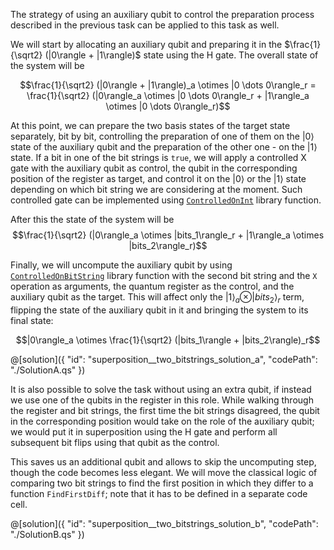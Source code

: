 The strategy of using an auxiliary qubit to control the preparation process described in the previous task can be applied to this task as well. 

We will start by allocating an auxiliary qubit and preparing it in the $\frac{1}{\sqrt2} (|0\rangle + |1\rangle)$ state using the H gate. The overall state of the system will be 

$$\frac{1}{\sqrt2} (|0\rangle + |1\rangle)_a \otimes |0 \dots 0\rangle_r = \frac{1}{\sqrt2} (|0\rangle_a \otimes |0 \dots 0\rangle_r + |1\rangle_a \otimes |0 \dots 0\rangle_r)$$

At this point, we can prepare the two basis states of the target state separately, bit by bit, controlling the preparation of one of them on the $|0\rangle$ state of the auxiliary qubit and the preparation of the other one - on the $|1\rangle$ state. 
If a bit in one of the bit strings is `true`, we will apply a controlled X gate with the auxiliary qubit as control, the qubit in the corresponding position of the register as target, and control it on the $|0\rangle$ or the $|1\rangle$ state depending on which bit string we are considering at the moment. 
Such controlled gate can be implemented using [`ControlledOnInt`](https://docs.microsoft.com/qsharp/api/qsharp/microsoft.quantum.canon.controlledonint) library function.

After this the state of the system will be 
$$\frac{1}{\sqrt2} (|0\rangle_a \otimes |bits_1\rangle_r + |1\rangle_a \otimes |bits_2\rangle_r)$$

Finally, we will uncompute the auxiliary qubit by using [`ControlledOnBitString`](https://docs.microsoft.com/qsharp/api/qsharp/microsoft.quantum.canon.controlledonbitstring) library function with the second bit string and the `X` operation as arguments, the quantum register as the control, and the auxiliary qubit as the target. 
This will affect only the $|1\rangle_a \otimes |bits_2\rangle_r$ term, flipping the state of the auxiliary qubit in it and bringing the system to its final state:

$$|0\rangle_a \otimes \frac{1}{\sqrt2} (|bits_1\rangle + |bits_2\rangle)_r$$

@[solution]({
    "id": "superposition__two_bitstrings_solution_a",
    "codePath": "./SolutionA.qs"
})

It is also possible to solve the task without using an extra qubit, if instead we use one of the qubits in the register in this role. 
While walking through the register and bit strings, the first time the bit strings disagreed, the qubit in the corresponding position would take on the role of the auxiliary qubit; we would put it in superposition using the H gate and perform all subsequent bit flips using that qubit as the control. 

This saves us an additional qubit and allows to skip the uncomputing step, though the code becomes less elegant. 
We will move the classical logic of comparing two bit strings to find the first position in which they differ to a function `FindFirstDiff`; note that it has to be defined in a separate code cell.

@[solution]({
    "id": "superposition__two_bitstrings_solution_b",
    "codePath": "./SolutionB.qs"
})
